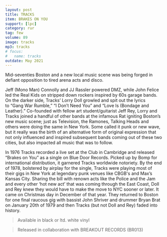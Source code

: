 ```yaml
---
layout: post
title: TRACKS
item: BRAKES ON YOU
support: [lpc]
category: rur
tag: few 
volume: 89
image: tracks
mp3: tracks
# focus:
#   name: tracks
outdate: May 2021
---
```


Mid-seventies Boston and a new local music scene was being forged in defiant opposition to tired arena acts and disco. 

Jeff (Mono Man) Connolly and JJ Rassler powered DMZ, while John Felice led the Real Kids on stripped down rockers inspired by 60s garage bands. On the darker side, Tracks’ Lorry Doll growled and spit out the lyrics to “Gang War Rumble,” “I Don’t Need You” and “Love Is (Bondage and Leather).” Co-founded with fellow art student/guitarist Jeff Rey, Lorry and Tracks joined a handful of other bands at the infamous Rat igniting Boston’s new music scene; just as Television, the Ramones, Talking Heads and others were doing the same in New York. Some called it punk or new wave, but it really was the birth of an alternative form of original expression that not only influenced and inspired subsequent bands coming out of these two cities, but also impacted all music that was to follow.

In 1976 Tracks recorded a live set at the Club in Cambridge and released “Brakes on You” as a single on Blue Door Records. Picked up by Bomp for international distribution, it garnered Tracks worldwide notoriety. By the end of 1978, bolstered by airplay for the single, Tracks were playing most of their gigs in New York at legendary punk venues like CBGB's and Max’s Kansas City. Sharing the bill with renown acts like the Police and the Jam and every other ‘hot new act’ that was coming through the East Coast, Doll and Rey knew they would have to make the move to NYC sooner or later. It came on Christmas day in December of that year. They returned to Boston for one final raucous gig with bassist John Shriver and drummer Bryan Brat on January 20th of 1979 and then Tracks (but not Doll and Rey) faded into history.

> Available in black or ltd. white vinyl

> Released in collaboration with BREAKOUT RECORDS (BR013)
